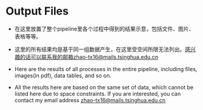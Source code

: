 # Output Files
- 在这里放置了整个pipeline里各个过程中得到的结果示意，包括文件、图片、表格等等。
- 这里的所有结果均是基于同一组数据产生，在这里受空间所限无法列出。感兴趣的话可以联系我的邮箱zhao-tx16@mails.tsinghua.edu.cn

- Here are the results of all processes in the entire pipeline, including files, images(in pdf), data tables, and so on.
- All the results here are based on the same set of data, which cannot be listed here due to space constraints. If you are interested, you can contact my email address zhao-tx16@mails.tsinghua.edu.cn
